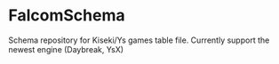 # FalcomSchema
Schema repository for Kiseki/Ys games table file. Currently support the newest engine (Daybreak, YsX)
